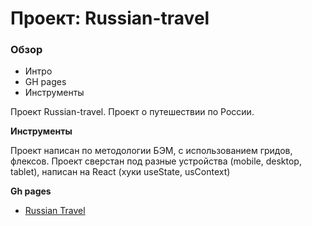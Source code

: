 # Проект: Russian-travel

### Обзор

* Интро
* GH pages
* Инструменты

Проект Russian-travel. Проект о путешествии по России.

**Инструменты**

Проект написан по методологии БЭМ, с использованием гридов, флексов. 
Проект сверстан под разные устройства (mobile, desktop, tablet),
написан на React (хуки useState, usContext)

**Gh pages**

* [Russian Travel](https://munalexey.github.io/russian-travel-react/)